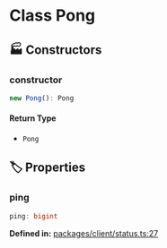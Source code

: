 # Class Pong

## 🏭 Constructors

### constructor

```ts
new Pong(): Pong
```
#### Return Type

- `Pong`


## 🏷️ Properties

### ping

```ts
ping: bigint
```
<p style="font-size: 14px; color: var(--vp-c-text-2)">
<strong>Defined in:</strong> <a href="https://github.com/voxelum/minecraft-launcher-core-node/blob/master/packages/client/status.ts#L27" target="_blank" rel="noreferrer">packages/client/status.ts:27</a>
</p>


